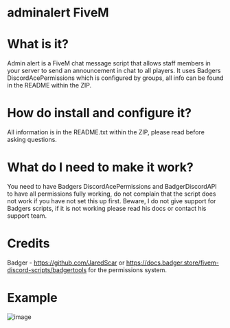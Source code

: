 # adminalert FiveM

# What is it?

Admin alert is a FiveM chat message script that allows staff members in your server to send an announcement in chat to all players. It uses Badgers DiscordAcePermissions which is configured by groups, all info can be found in the README within the ZIP.

# How do install and configure it?

All information is in the README.txt within the ZIP, please read before asking questions.

# What do I need to make it work?

You need to have Badgers DiscordAcePermissions and BadgerDiscordAPI to have all permissions fully working, do not complain that the script does not work if you have not set this up first. Beware, I do not give support for Badgers scripts, if it is not working please read his docs or contact his support team.

# Credits

Badger - https://github.com/JaredScar or https://docs.badger.store/fivem-discord-scripts/badgertools for the permissions system.

# Example

![image](https://user-images.githubusercontent.com/112670165/188766827-3bae239d-b466-4468-ac3b-2ed8b01ba5a1.png)

